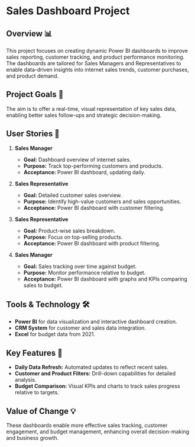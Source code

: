 # Sales Dashboard Project

## Overview 📊
This project focuses on creating dynamic Power BI dashboards to improve sales reporting, customer tracking, and product performance monitoring. The dashboards are tailored for Sales Managers and Representatives to enable data-driven insights into internet sales trends, customer purchases, and product demand.

## Project Goals 🎯
The aim is to offer a real-time, visual representation of key sales data, enabling better sales follow-ups and strategic decision-making.

## User Stories 👥
1. **Sales Manager**  
   - **Goal:** Dashboard overview of internet sales.
   - **Purpose:** Track top-performing customers and products.
   - **Acceptance:** Power BI dashboard, updating daily.

2. **Sales Representative**  
   - **Goal:** Detailed customer sales overview.
   - **Purpose:** Identify high-value customers and sales opportunities.
   - **Acceptance:** Power BI dashboard with customer filtering.

3. **Sales Representative**  
   - **Goal:** Product-wise sales breakdown.
   - **Purpose:** Focus on top-selling products.
   - **Acceptance:** Power BI dashboard with product filtering.

4. **Sales Manager**  
   - **Goal:** Sales tracking over time against budget.
   - **Purpose:** Monitor performance relative to budget.
   - **Acceptance:** Power BI dashboard with graphs and KPIs comparing sales to budget.

## Tools & Technology 🛠️
- **Power BI** for data visualization and interactive dashboard creation.
- **CRM System** for customer and sales data integration.
- **Excel** for budget data from 2021.

## Key Features 🚀
- **Daily Data Refresh:** Automated updates to reflect recent sales.
- **Customer and Product Filters:** Drill-down capabilities for detailed analysis.
- **Budget Comparison:** Visual KPIs and charts to track sales progress relative to targets.

## Value of Change 💡
These dashboards enable more effective sales tracking, customer engagement, and budget management, enhancing overall decision-making and business growth.
